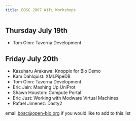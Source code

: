 ```yaml
---
title: BOSC 2007 Wifi Workshops
---
```


Thursday July 19th
------------------

-   Tom Oinn: Taverna Development

Friday July 20th
----------------

-   Kazuharu Arakawa: Knoppix for Bio Demo
-   Kam Dahlquist: XMLPipeDB
-   Tom Oinn: Taverna Development
-   Eric Jain: Mashing Up UniProt
-   Shawn Houston: Compute Portal
-   Eric Just: Working with Modware Virtual Machines
-   Rafael Jimenez: Dasty2

email bosc@open-bio.org if you would like to add to this list
